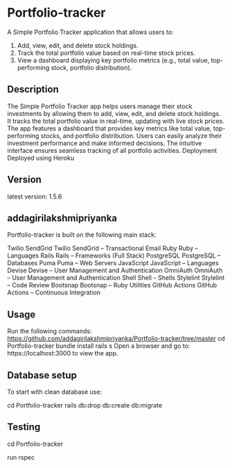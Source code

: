 # Portfolio-tracker
A Simple Portfolio Tracker application that allows users to:
1. Add, view, edit, and delete stock holdings.
2. Track the total portfolio value based on real-time stock prices.
3. View a dashboard displaying key portfolio metrics (e.g., total value,
top-performing stock, portfolio distribution).

## Description

The Simple Portfolio Tracker app helps users manage their stock investments by allowing them to add, view, edit, and delete stock holdings. It tracks the total 
portfolio value in real-time, updating with live stock prices. The app features a dashboard that provides key metrics like total value, top-performing stocks, and 
portfolio distribution. Users can easily analyze their investment performance and make informed decisions. The intuitive interface ensures seamless tracking of 
all portfolio activities.
Deployment
Deployed using Heroku

## Version
latest version: 1.5.6

## addagirilakshmipriyanka
Portfolio-tracker is built on the following main stack:

Twilio SendGrid Twilio SendGrid – Transactional Email
Ruby Ruby – Languages
Rails Rails – Frameworks (Full Stack)
PostgreSQL PostgreSQL – Databases
Puma Puma – Web Servers
JavaScript JavaScript – Languages
Devise Devise – User Management and Authentication
OmniAuth OmniAuth – User Management and Authentication
Shell Shell – Shells
Stylelint Stylelint – Code Review
Bootsnap Bootsnap – Ruby Utilities
GitHub Actions GitHub Actions – Continuous Integration

## Usage
Run the following commands:
https://github.com/addagirilakshmipriyanka/Portfolio-tracker/tree/master
cd Portfolio-tracker
bundle install
rails s
Open a browser and go to: https://localhost:3000 to view the app.

## Database setup
To start with clean database use:

cd Portfolio-tracker
rails db:drop db:create db:migrate

## Testing
cd Portfolio-tracker

run rspec

